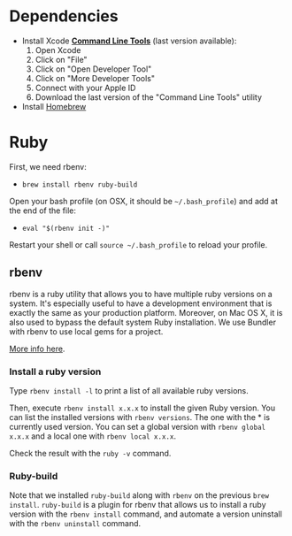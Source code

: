 # Dependencies

* Install Xcode [**Command Line Tools**](https://developer.apple.com/downloads/index.action?name=for%20Xcode%20-) (last version available):
  1. Open Xcode
  2. Click on "File"
  3. Click on "Open Developer Tool"
  4. Click on "More Developer Tools"
  5. Connect with your Apple ID
  6. Download the last version of the "Command Line Tools" utility
* Install [Homebrew](http://brew.sh)

# Ruby

First, we need rbenv:

* `brew install rbenv ruby-build`

Open your bash profile (on OSX, it should be `~/.bash_profile`) and add at the end of the file:

* `eval "$(rbenv init -)"`

Restart your shell or call `source ~/.bash_profile` to reload your profile.

## rbenv

rbenv is a ruby utility that allows you to have multiple ruby versions on a system. It's especially useful to have a development environment that is exactly the same as your production platform. Moreover, on Mac OS X, it is also used to bypass the default system Ruby installation. We use Bundler with rbenv to use local gems for a project.

[More info here](https://github.com/sstephenson/rbenv).

### Install a ruby version

Type `rbenv install -l` to print a list of all available ruby versions.

Then, execute `rbenv install x.x.x` to install the given Ruby version. You can list the installed versions with `rbenv versions`. The one with the * is currently used version. You can set a global version with `rbenv global x.x.x` and a local one with `rbenv local x.x.x`.

Check the result with the `ruby -v` command.

### Ruby-build

Note that we installed `ruby-build` along with `rbenv` on the previous `brew install`. `ruby-build` is a plugin for rbenv that allows us to install a ruby version with the `rbenv install` command, and automate a version uninstall with the `rbenv uninstall` command.
